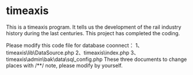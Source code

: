 # timeaxis
This is a timeaxis program. It tells us the development of the rail industry history during the last  centuries. This project has completed the coding.

Please modify this code file for database coonnect：
1、timeaxis\lib\DataSource.php
2、timeaxis\index.php
3、timeaxis\admin\bak\data\sql_config.php
These three documents to change places with /**/ note, please modify by yourself.
